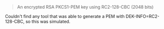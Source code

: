 > An encrypted RSA PKCS1-PEM key using RC2-128-CBC (2048 bits)

Couldn't find any tool that was able to generate a PEM with DEK-INFO=RC2-128-CBC, so this was simulated.